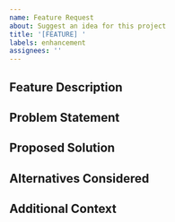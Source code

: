 ```yaml
---
name: Feature Request
about: Suggest an idea for this project
title: '[FEATURE] '
labels: enhancement
assignees: ''
---
```


## Feature Description

<!-- A clear and concise description of the feature -->

## Problem Statement

<!-- What problem does this feature solve? -->

## Proposed Solution

<!-- How should this feature work? -->

## Alternatives Considered

<!-- What other solutions did you consider? -->

## Additional Context

<!-- Any other context, screenshots, or examples -->
